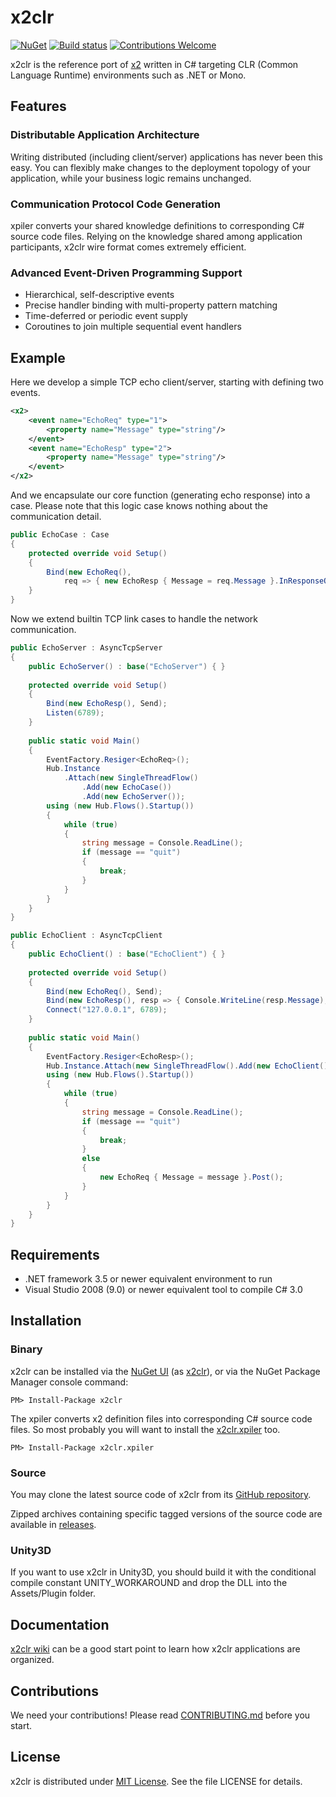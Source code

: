 x2clr
=====

[![NuGet](http://img.shields.io/nuget/v/x2clr.svg?style=flat)](https://www.nuget.org/packages/x2clr/)
[![Build status](https://ci.appveyor.com/api/projects/status/bbc77j3n92e61eex?svg=true)](https://ci.appveyor.com/project/jaykang920/x2clr)
[![Contributions Welcome](https://img.shields.io/badge/contributions-welcome-brightgreen.svg?style=flat)](https://github.com/jaykang920/x2clr/issues)

x2clr is the reference port of [x2](https://github.com/jaykang920/x2) written in
C# targeting CLR (Common Language Runtime) environments such as .NET or Mono.

Features
--------

### Distributable Application Architecture

Writing distributed (including client/server) applications has never been this easy.
You can flexibly make changes to the deployment topology of your application, while your business logic remains unchanged.

### Communication Protocol Code Generation

xpiler converts your shared knowledge definitions to corresponding C# source code files.
Relying on the knowledge shared among application participants, x2clr wire format comes extremely efficient.

### Advanced Event-Driven Programming Support

* Hierarchical, self-descriptive events
* Precise handler binding with multi-property pattern matching
* Time-deferred or periodic event supply
* Coroutines to join multiple sequential event handlers

Example
-------

Here we develop a simple TCP echo client/server, starting with defining two events.

```xml
<x2>
    <event name="EchoReq" type="1">
        <property name="Message" type="string"/>
    </event>
    <event name="EchoResp" type="2">
        <property name="Message" type="string"/>
    </event>
</x2>
```

And we encapsulate our core function (generating echo response) into a case. Please note that this logic case knows nothing about the communication detail.

```csharp
public EchoCase : Case
{
    protected override void Setup()
    {
        Bind(new EchoReq(),
            req => { new EchoResp { Message = req.Message }.InResponseOf(req).Post(); });
    }
}
```

Now we extend builtin TCP link cases to handle the network communication.

```csharp
public EchoServer : AsyncTcpServer
{
    public EchoServer() : base("EchoServer") { }
    
    protected override void Setup()
    {
        Bind(new EchoResp(), Send);
        Listen(6789);
    }
    
    public static void Main()
    {
        EventFactory.Resiger<EchoReq>();
        Hub.Instance
            .Attach(new SingleThreadFlow()
                .Add(new EchoCase())
                .Add(new EchoServer());
        using (new Hub.Flows().Startup())
        {
            while (true)
            {
                string message = Console.ReadLine();
                if (message == "quit")
                {
                    break;
                }
            }
        }
    }
}

public EchoClient : AsyncTcpClient
{
    public EchoClient() : base("EchoClient") { }
    
    protected override void Setup()
    {
        Bind(new EchoReq(), Send);
        Bind(new EchoResp(), resp => { Console.WriteLine(resp.Message); });
        Connect("127.0.0.1", 6789);
    }
    
    public static void Main()
    {
        EventFactory.Resiger<EchoResp>();
        Hub.Instance.Attach(new SingleThreadFlow().Add(new EchoClient()));
        using (new Hub.Flows().Startup())
        {
            while (true)
            {
                string message = Console.ReadLine();
                if (message == "quit")
                {
                    break;
                }
                else
                {
                    new EchoReq { Message = message }.Post();
                }
            }
        }
    }
}
```

Requirements
------------

* .NET framework 3.5 or newer equivalent environment to run
* Visual Studio 2008 (9.0) or newer equivalent tool to compile C# 3.0

Installation
------------

### Binary

x2clr can be installed via the [NuGet UI](https://docs.nuget.org/consume/package-manager-dialog) (as [x2clr](https://www.nuget.org/packages/x2clr)), or via the NuGet Package Manager console command:

    PM> Install-Package x2clr

The xpiler converts x2 definition files into corresponding C# source code files. So most probably you will want to install the [x2clr.xpiler](https://www.nuget.org/packages/x2clr.xpiler) too.

    PM> Install-Package x2clr.xpiler

### Source

You may clone the latest source code of x2clr from its [GitHub repository](https://github.com/jaykang920/x2clr.git).

Zipped archives containing specific tagged versions of the source code are available in [releases](https://github.com/jaykang920/x2clr/releases).

### Unity3D

If you want to use x2clr in Unity3D, you should build it with the conditional compile constant UNITY_WORKAROUND and drop the DLL into the Assets/Plugin folder.

Documentation
-------------

[x2clr wiki](https://github.com/jaykang920/x2clr/wiki) can be a good start point to learn how x2clr applications are organized.

Contributions
-------------

We need your contributions! Please read [CONTRIBUTING.md](https://github.com/jaykang920/x2clr/blob/master/CONTRIBUTING.md) before you start.

License
-------

x2clr is distributed under [MIT License](http://opensource.org/licenses/MIT).
See the file LICENSE for details.
